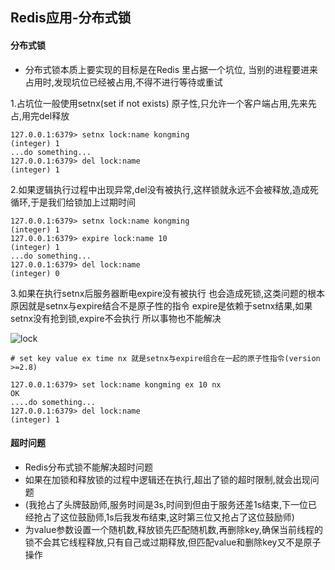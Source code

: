 ## Redis应用-分布式锁


#### 分布式锁
* 分布式锁本质上要实现的目标是在Redis 里占据一个坑位, 当别的进程要进来占用时,发现坑位已经被占用,不得不进行等待或重试

1.占坑位一般使用setnx(set if not exists) 原子性,只允许一个客户端占用,先来先占,用完del释放

```
127.0.0.1:6379> setnx lock:name kongming
(integer) 1
...do something...
127.0.0.1:6379> del lock:name
(integer) 1
```

2.如果逻辑执行过程中出现异常,del没有被执行,这样锁就永远不会被释放,造成死循环,于是我们给锁加上过期时间


```
127.0.0.1:6379> setnx lock:name kongming
(integer) 1
127.0.0.1:6379> expire lock:name 10
(integer) 1
...do something...
127.0.0.1:6379> del lock:name
(integer) 0
```

3.如果在执行setnx后服务器断电expire没有被执行 也会造成死锁,这类问题的根本原因就是setnx与expire结合不是原子性的指令
expire是依赖于setnx结果,如果setnx没有抢到锁,expire不会执行 所以事物也不能解决

  ![lock](https://github.com/kmjueban/studious-funicular/blob/master/static/lock.gif)

```
# set key value ex time nx 就是setnx与expire组合在一起的原子性指令(version >=2.8)

127.0.0.1:6379> set lock:name kongming ex 10 nx
OK
....do something...
127.0.0.1:6379> del lock:name
(integer) 1
```

#### 超时问题

* Redis分布式锁不能解决超时问题
* 如果在加锁和释放锁的过程中逻辑还在执行,超出了锁的超时限制,就会出现问题
* (我抢占了头牌鼓励师,服务时间是3s,时间到但由于服务还差1s结束,下一位已经抢占了这位鼓励师,1s后我发布结束,这时第三位又抢占了这位鼓励师)
* 为value参数设置一个随机数,释放锁先匹配随机数,再删除key,确保当前线程的锁不会其它线程释放,只有自己或过期释放,但匹配value和删除key又不是原子操作





